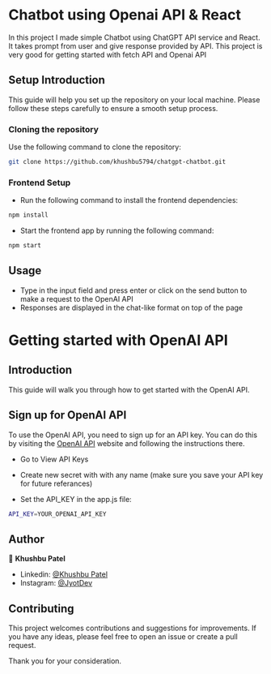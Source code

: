 # Chatbot using Openai API & React

In this project I made simple Chatbot using ChatGPT API service and React. It takes prompt from user and give response provided by API. This project is very good for getting started with fetch API and Openai API

## Setup Introduction
This guide will help you set up the repository on your local machine. Please follow these steps carefully to ensure a smooth setup process.

### Cloning the repository
Use the following command to clone the repository:
```sh
git clone https://github.com/khushbu5794/chatgpt-chatbot.git
```

### Frontend Setup

- Run the following command to install the frontend dependencies:
```sh
npm install
```

- Start the frontend app by running the following command:
```sh
npm start
```

## Usage
- Type in the input field and press enter or click on the send button to make a request to the OpenAI API
- Responses are displayed in the chat-like format on top of the page

# Getting started with OpenAI API

## Introduction

This guide will walk you through how to get started with the OpenAI API.

## Sign up for OpenAI API

To use the OpenAI API, you need to sign up for an API key. You can do this by visiting the <a href="https://platform.openai.com/account/api-keys" target="_blank">OpenAI API</a> website and following the instructions there.
- Go to View API Keys
- Create new secret with with any name (make sure you save your API key for future referances)

- Set the API_KEY in the app.js file:
```sh
API_KEY=YOUR_OPENAI_API_KEY
```

## Author

👤 **Khushbu Patel**

- Linkedin:   [@Khushbu Patel](https://www.linkedin.com/in/khushideveloper)
- Instagram:  [@JyotDev](https://instagram.com/jyot_dev)

## Contributing

This project welcomes contributions and suggestions for improvements. If you have any ideas, please feel free to open an issue or create a pull request.

Thank you for your consideration.